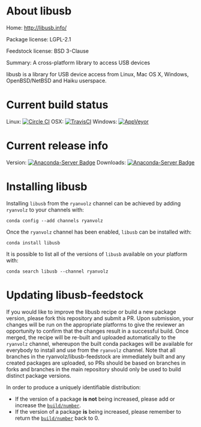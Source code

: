 About libusb
============

Home: http://libusb.info/

Package license: LGPL-2.1

Feedstock license: BSD 3-Clause

Summary: A cross-platform library to access USB devices

libusb is a library for USB device access from Linux, Mac OS X, Windows,
OpenBSD/NetBSD and Haiku userspace.


Current build status
====================

Linux: [![Circle CI](https://circleci.com/gh/ryanvolz/libusb-feedstock.svg?style=shield)](https://circleci.com/gh/ryanvolz/libusb-feedstock)
OSX: [![TravisCI](https://travis-ci.org/ryanvolz/libusb-feedstock.svg?branch=master)](https://travis-ci.org/ryanvolz/libusb-feedstock)
Windows: [![AppVeyor](https://ci.appveyor.com/api/projects/status/github/ryanvolz/libusb-feedstock?svg=True)](https://ci.appveyor.com/project/ryanvolz/libusb-feedstock/branch/master)

Current release info
====================
Version: [![Anaconda-Server Badge](https://anaconda.org/ryanvolz/libusb/badges/version.svg)](https://anaconda.org/ryanvolz/libusb)
Downloads: [![Anaconda-Server Badge](https://anaconda.org/ryanvolz/libusb/badges/downloads.svg)](https://anaconda.org/ryanvolz/libusb)

Installing libusb
=================

Installing `libusb` from the `ryanvolz` channel can be achieved by adding `ryanvolz` to your channels with:

```
conda config --add channels ryanvolz
```

Once the `ryanvolz` channel has been enabled, `libusb` can be installed with:

```
conda install libusb
```

It is possible to list all of the versions of `libusb` available on your platform with:

```
conda search libusb --channel ryanvolz
```




Updating libusb-feedstock
=========================

If you would like to improve the libusb recipe or build a new
package version, please fork this repository and submit a PR. Upon submission,
your changes will be run on the appropriate platforms to give the reviewer an
opportunity to confirm that the changes result in a successful build. Once
merged, the recipe will be re-built and uploaded automatically to the
`ryanvolz` channel, whereupon the built conda packages will be available for
everybody to install and use from the `ryanvolz` channel.
Note that all branches in the ryanvolz/libusb-feedstock are
immediately built and any created packages are uploaded, so PRs should be based
on branches in forks and branches in the main repository should only be used to
build distinct package versions.

In order to produce a uniquely identifiable distribution:
 * If the version of a package **is not** being increased, please add or increase
   the [``build/number``](http://conda.pydata.org/docs/building/meta-yaml.html#build-number-and-string).
 * If the version of a package **is** being increased, please remember to return
   the [``build/number``](http://conda.pydata.org/docs/building/meta-yaml.html#build-number-and-string)
   back to 0.